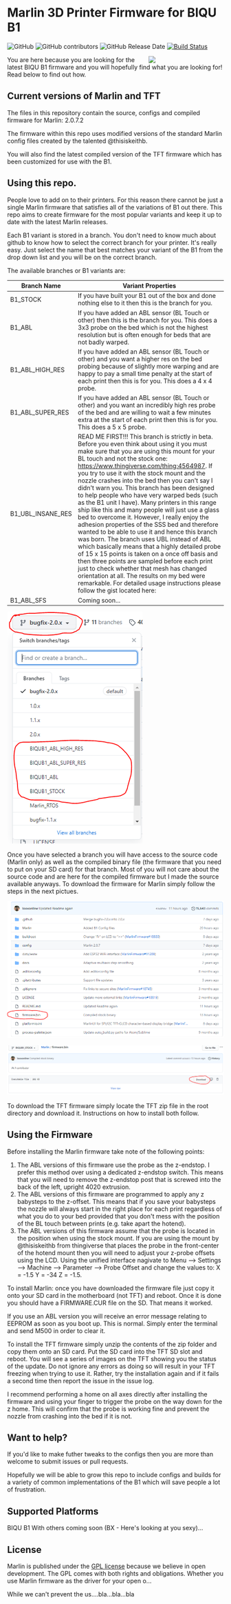 # Marlin 3D Printer Firmware for BIQU B1

![GitHub](https://img.shields.io/github/license/marlinfirmware/marlin.svg)
![GitHub contributors](https://img.shields.io/github/contributors/marlinfirmware/marlin.svg)
![GitHub Release Date](https://img.shields.io/github/release-date/marlinfirmware/marlin.svg)
[![Build Status](https://github.com/MarlinFirmware/Marlin/workflows/CI/badge.svg?branch=bugfix-2.0.x)](https://github.com/MarlinFirmware/Marlin/actions)

<img align="right" width=175 src="buildroot/share/pixmaps/logo/marlin-250.png" />

You are here because you are looking for the latest BIQU B1 firmware and you will hopefully find what you are looking for! Read below to find out how.

## Current versions of Marlin and TFT

The files in this repository contain the source, configs and compiled firmware for Marlin: 2.0.7.2

The firmware within this repo uses modified versions of the standard Marlin config files created by the talented @thisiskeithb.

You will also find the latest compiled version of the TFT firmware which has been customized for use with the B1.

## Using this repo.

People love to add on to their printers. For this reason there cannot be just a single Marlin firmware that satisfies all of the variations of B1 out there. This repo aims to create firmware for the most popular variants and keep it up to date with the latest Marlin releases.

Each B1 variant is stored in a branch. You don't need to know much about github to know how to select the correct branch for your printer. It's really easy. Just select the name that best matches your variant of the B1 from the drop down list and you will be on the correct branch.

The available branches or B1 variants are:

Branch Name | Variant Properties
------------ | -------------
B1_STOCK | If you have built your B1 out of the box and done nothing else to it then this is the branch for you.
B1_ABL | If you have added an ABL sensor (BL Touch or other) then this is the branch for you. This does a 3x3 probe on the bed which is not the highest resolution but is often enough for beds that are not badly warped.
B1_ABL_HIGH_RES | If you have added an ABL sensor (BL Touch or other) and you want a higher res on the bed probing because of slightly more warping and are happy to pay a small time penalty at the start of each print then this is for you. This does a 4 x 4 probe.
B1_ABL_SUPER_RES | If you have added an ABL sensor (BL Touch or other) and you want an incredibly high res probe of the bed and are willing to wait a few minutes extra at the start of each print then this is for you.  This does a 5 x 5 probe.
B1_UBL_INSANE_RES | READ ME FIRST!!! This branch is strictly in beta. Before you even think about using it you must make sure that you are using this mount for your BL touch and not the stock one: https://www.thingiverse.com/thing:4564987. If you try to use it with the stock mount and the nozzle crashes into the bed then you can't say I didn't warn you. This branch has been designed to help people who have very warped beds (such as the B1 unit I have). Many printers in this range ship like this and many people will just use a glass bed to overcome it. However, I really enjoy the adhesion properties of the SSS bed and therefore wanted to be able to use it and hence this branch was born. The branch uses UBL instead of ABL which basically means that a highly detailed probe of 15 x 15 points is taken on a once off basis and then three points are sampled before each print just to check whether that mesh has changed orientation at all. The results on my bed were remarkable. For detailed usage instructions please follow the gist located here: <placeholder>
B1_ABL_SFS | Coming soon...

![Step1](/step1_branch.png)

Once you have selected a branch you will have access to the source code (Marlin only) as well as the compiled binary file (the firmware that you need to put on your SD card) for that branch. Most of you will not care about the source code and are here for the compiled firmware but I made the source available anyways. To download the firmware for Marlin simply follow the steps in the next pictues.

![Step2](/step2_firmware.png)

![Step2](/step3_download.png)

To download the TFT firmware simply locate the TFT zip file in the root directory and download it. Instructions on how to install both follow.

## Using the Firmware

Before installing the Marlin firmware take note of the following points:

1. The ABL versions of this firmware use the probe as the z-endstop. I prefer this method over using a dedicated z-endstop switch. This means that you will need to remove the z-endstop post that is screwed into the back of the left, upright 4020 extrusion.
2. The ABL versions of this firmware are programmed to apply any z babysteps to the z-offset. This means that if you save your babysteps the nozzle will always start in the right place for each print regardless of what you do to your bed provided that you don't mess with the position of the BL touch between prints (e.g. take apart the hotend).
3. The ABL versions of this firmware assume that the probe is located in the position when using the stock mount. If you are using the mount by @thisiskeithb from thingiverse that places the probe in the front-center of the hotend mount then you will need to adjust your z-probe offsets using the LCD. Using the unified interface nagivate to Menu --> Settings --> Machine --> Parameter --> Probe Offset and change the values to: X = -1.5 Y = -34 Z = -1.5.

To install Marlin: once you have downloaded the firmware file just copy it onto your SD card in the motherboard (not TFT) and reboot. Once it is done you should have a FIRMWARE.CUR file on the SD. That means it worked.

If you use an ABL version you will receive an error message relating to EEPROM as soon as you boot up. This is normal. Simply enter the terminal and send M500 in order to clear it.

To install the TFT firmware simply unzip the contents of the zip folder and copy them onto an SD card. Put the SD card into the TFT SD slot and reboot. You will see a series of images on the TFT showing you the status of the update. Do not ignore any errors as doing so will result in your TFT freezing when trying to use it. Rather, try the installation again and if it fails a second time then report the issue in the issue log.

I recommend performing a home on all axes directly after installing the firmware and using your finger to trigger the probe on the way down for the z home. This will confirm that the probe is working fine and prevent the nozzle from crashing into the bed if it is not.

## Want to help?

If you'd like to make futher tweaks to the configs then you are more than welcome to submit issues or pull requests.

Hopefully we will be able to grow this repo to include configs and builds for a variety of common implementations of the B1 which will save people a lot of frustration.

## Supported Platforms

BIQU B1 With others coming soon (BX - Here's looking at you sexy)...

## License

Marlin is published under the [GPL license](/LICENSE) because we believe in open development. The GPL comes with both rights and obligations. Whether you use Marlin firmware as the driver for your open o...

While we can't prevent the us....bla...bla...bla
